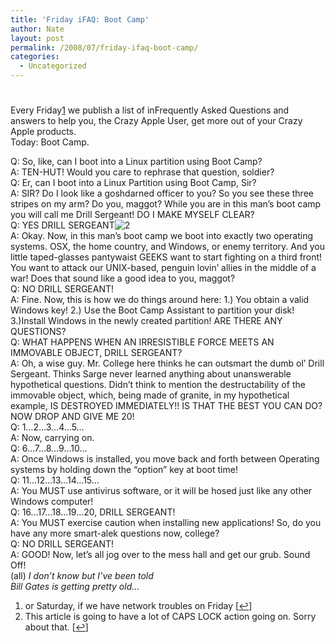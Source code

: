 ```yaml
---
title: 'Friday iFAQ: Boot Camp'
author: Nate
layout: post
permalink: /2008/07/friday-ifaq-boot-camp/
categories:
  - Uncategorized
---
```

# 

Every Friday[1][1] we publish a list of inFrequently Asked Questions and answers to help you, the Crazy Apple User, get more out of your Crazy Apple products.  
Today: Boot Camp.

 [1]: #footnote_0_36 "or Saturday, if we have network troubles on Friday"

Q: So, like, can I boot into a Linux partition using Boot Camp?  
A: TEN-HUT! Would you care to rephrase that question, soldier?  
Q: Er, can I boot into a Linux Partition using Boot Camp, Sir?  
A: SIR? Do I look like a goshdarned officer to you? So you see these three stripes on my arm? Do you, maggot? While you are in this man’s boot camp you will call me Drill Sergeant! DO I MAKE MYSELF CLEAR?  
Q: YES DRILL SERGEANT![2][2]  
A: Okay. Now, in this man’s boot camp we boot into exactly two operating systems. OSX, the home country, and Windows, or enemy territory. And you little taped-glasses pantywaist GEEKS want to start fighting on a third front! You want to attack our UNIX-based, penguin lovin’ allies in the middle of a war! Does that sound like a good idea to you, maggot?  
Q: NO DRILL SERGEANT!  
A: Fine. Now, this is how we do things around here: 1.) You obtain a valid Windows key! 2.) Use the Boot Camp Assistant to partition your disk! 3.)Install Windows in the newly created partition! ARE THERE ANY QUESTIONS?  
Q: WHAT HAPPENS WHEN AN IRRESISTIBLE FORCE MEETS AN IMMOVABLE OBJECT, DRILL SERGEANT?  
A: Oh, a wise guy. Mr. College here thinks he can outsmart the dumb ol’ Drill Sergeant. Thinks Sarge never learned anything about unanswerable hypothetical questions. Didn’t think to mention the destructability of the immovable object, which, being made of granite, in my hypothetical example, IS DESTROYED IMMEDIATELY!! IS THAT THE BEST YOU CAN DO? NOW DROP AND GIVE ME 20!  
Q: 1…2…3…4…5…  
A: Now, carrying on.  
Q: 6…7…8…9…10…  
A: Once Windows is installed, you move back and forth between Operating systems by holding down the “option” key at boot time!  
Q: 11…12…13…14…15…  
A: You MUST use antivirus software, or it will be hosed just like any other Windows computer!  
Q: 16…17…18…19…20, DRILL SERGEANT!  
A: You MUST exercise caution when installing new applications! So, do you have any more smart-alek questions now, college?  
Q: NO DRILL SERGEANT!  
A: GOOD! Now, let’s all jog over to the mess hall and get our grub. Sound Off!  
(all) *I don’t know but I’ve been told  
Bill Gates is getting pretty old…*

 [2]: #footnote_1_36 "This article is going to have a lot of CAPS LOCK action going on. Sorry about that. "

1.  or Saturday, if we have network troubles on Friday [[↩][3]]
2.  This article is going to have a lot of CAPS LOCK action going on. Sorry about that. [[↩][4]]

 [3]: #identifier_0_36
 [4]: #identifier_1_36